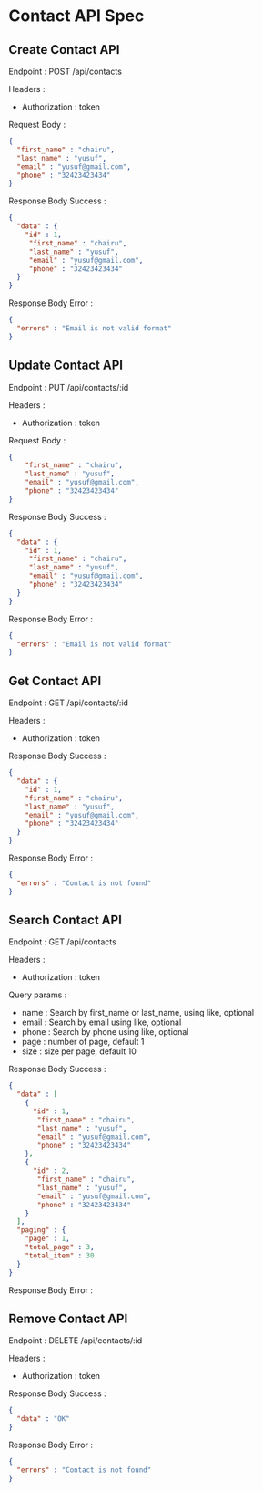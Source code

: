 # Contact API Spec

## Create Contact API

Endpoint : POST /api/contacts

Headers : 
- Authorization : token

Request Body :

```json
{
  "first_name" : "chairu",
  "last_name" : "yusuf",
  "email" : "yusuf@gmail.com",
  "phone" : "32423423434"
}
```

Response Body Success : 

```json
{
  "data" : {
    "id" : 1,
     "first_name" : "chairu",
     "last_name" : "yusuf",
     "email" : "yusuf@gmail.com",
     "phone" : "32423423434"
  }
}
```

Response Body Error :

```json
{
  "errors" : "Email is not valid format"
}
```

## Update Contact API

Endpoint : PUT /api/contacts/:id

Headers :
- Authorization : token

Request Body :

```json
{
    "first_name" : "chairu",
    "last_name" : "yusuf",
    "email" : "yusuf@gmail.com",
    "phone" : "32423423434"
}
```

Response Body Success :

```json
{
  "data" : {
    "id" : 1,
     "first_name" : "chairu",
     "last_name" : "yusuf",
     "email" : "yusuf@gmail.com",
     "phone" : "32423423434"
  }
}
```

Response Body Error :

```json
{
  "errors" : "Email is not valid format"
}
```

## Get Contact API

Endpoint : GET /api/contacts/:id

Headers :
- Authorization : token

Response Body Success :

```json
{
  "data" : {
    "id" : 1,
    "first_name" : "chairu",
    "last_name" : "yusuf",
    "email" : "yusuf@gmail.com",
    "phone" : "32423423434"
  }
}
```

Response Body Error :

```json
{
  "errors" : "Contact is not found"
}
```

## Search Contact API

Endpoint : GET /api/contacts

Headers :
- Authorization : token

Query params :
- name : Search by first_name or last_name, using like, optional
- email : Search by email using like, optional
- phone : Search by phone using like, optional
- page : number of page, default 1
- size : size per page, default 10

Response Body Success :

```json
{
  "data" : [
    {
      "id" : 1,
       "first_name" : "chairu",
       "last_name" : "yusuf",
       "email" : "yusuf@gmail.com",
       "phone" : "32423423434"
    },
    {
      "id" : 2,
       "first_name" : "chairu",
       "last_name" : "yusuf",
       "email" : "yusuf@gmail.com",
       "phone" : "32423423434"
    }
  ],
  "paging" : {
    "page" : 1,
    "total_page" : 3,
    "total_item" : 30
  }
}
```

Response Body Error :

## Remove Contact API

Endpoint : DELETE /api/contacts/:id

Headers :
- Authorization : token

Response Body Success :

```json
{
  "data" : "OK"
}
```

Response Body Error :

```json
{
  "errors" : "Contact is not found"
}
```
